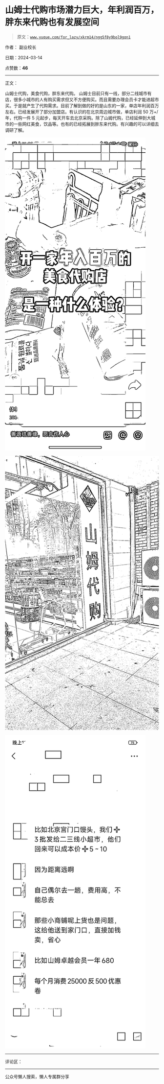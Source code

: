 # 山姆士代购市场潜力巨大，年利润百万，胖东来代购也有发展空间

> 原文：[`www.yuque.com/for_lazy/xkrm14/ngg5f8y9bol9gqn1`](https://www.yuque.com/for_lazy/xkrm14/ngg5f8y9bol9gqn1)

作者： 副业校长

日期：2024-03-14

点赞数：**46**

* * *

正文：

山姆士代购，美食代购，胖东来代购。
山姆士目前只有一线，部分二线城市有店，很多小城市的人有购买需求但又不方便购买。而且需要办理会员卡才能进超市买。于是就产生了代购需求。目前了解到做的好的是山东的一家，单店年利润百万左右。已经发展开了部分加盟店。有认识的在北京周边城市做，单店利润 50 万+/年，代购一件 5 元起步，每天开车去北京采购。除了山姆代购，已经延伸到大城市的一些网红美食，饮品等。也有的已经拓展到胖东来代购。有兴趣的可以详细去调研了解。

![](img/6fda0adc17f45fbc99fd608bcedcbf39.png)

![](img/7a77e1a3238a5704db7b3dcbe6533083.png)

![](img/3525c8a8591fec99a72a36e7d1acb802.png)

* * *

评论区：

* * *

公众号懒人搜索，懒人专属群分享